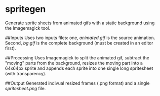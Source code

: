 spritegen
=========

Generate sprite sheets from animated gifs with a static background using the Imagemagick tool.

##Inputs
Uses two inputs files: one, *animated.gif* is the source animation.  Second, *bg.gif* is the complete background (must be created in an editor first). 

##Processing
Uses Imagemagick to split the animated gif, subtract the "moving" parts from the background, resizes the moving part into a 64x64px sprite and appends each sprite into one single long spritesheet (with transparency).

##Output
Generated indivual resized frames (.png format) and a single *spritesheet.png* file.
